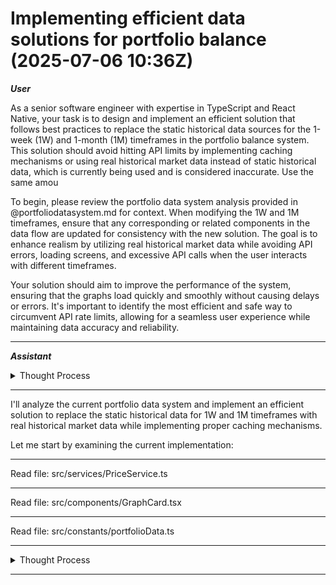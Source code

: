 <!-- Generated by SpecStory -->

# Implementing efficient data solutions for portfolio balance (2025-07-06 10:36Z)

_**User**_

As a senior software engineer with expertise in TypeScript and React Native, your task is to design and implement an efficient solution that follows best practices to replace the static historical data sources for the 1-week (1W) and 1-month (1M) timeframes in the portfolio balance system. This solution should avoid hitting API limits by implementing caching mechanisms or using real historical market data instead of static historical data, which is currently being used and is considered inaccurate. Use the same amou

To begin, please review the portfolio data system analysis provided in @portfoliodatasystem.md for context. When modifying the 1W and 1M timeframes, ensure that any corresponding or related components in the data flow are updated for consistency with the new solution. The goal is to enhance realism by utilizing real historical market data while avoiding API errors, loading screens, and excessive API calls when the user interacts with different timeframes.

Your solution should aim to improve the performance of the system, ensuring that the graphs load quickly and smoothly without causing delays or errors. It's important to identify the most efficient and safe way to circumvent API rate limits, allowing for a seamless user experience while maintaining data accuracy and reliability.

---

_**Assistant**_

<think><details><summary>Thought Process</summary>The user is asking me to design and implement an efficient solution to replace the static historical data sources for 1-week (1W) and 1-month (1M) timeframes in the portfolio balance system. Let me analyze the context from the provided markdown file.

From the analysis, I can see:

1. **Current State**: 
   - Only 1D timeframe uses live API data from CoinGecko
   - 1W, 1M, 1Y, ALL timeframes use static historical data
   - Main balance calculation uses live prices for current portfolio value
   - The system has Bitcoin (83.5206 BTC) and Solana (6,247.57 SOL) as assets

2. **Key Components**:
   - `GraphCard.tsx` - Main portfolio balance display
   - `PriceService.ts` - Currently handles live data for 1D timeframe
   - `PriceContext.tsx` - Provides price calculation functions
   - Historical data sources for different timeframes

3. **Requirements**:
   - Replace static data for 1W and 1M with real historical data
   - Avoid API limits through caching mechanisms
   - Maintain smooth performance without loading delays
   - Ensure data accuracy and reliability

Let me first explore the current codebase to understand how it's structured and then propose a solution.

I should start by examining the current PriceService.ts to understand how 1D data is handled, then look at the GraphCard.tsx to see how timeframes are managed, and finally examine the historical data sources to understand what needs to be replaced.</details></think>

---

I'll analyze the current portfolio data system and implement an efficient solution to replace the static historical data for 1W and 1M timeframes with real historical market data while implementing proper caching mechanisms.

Let me start by examining the current implementation:

---

Read file: src/services/PriceService.ts

---

Read file: src/components/GraphCard.tsx

---

Read file: src/constants/portfolioData.ts

---

<think><details><summary>Thought Process</summary>Now I understand the current implementation. Let me analyze what I've found:

**Current System:**
1. **PriceService.ts** - Only handles live 1D data from CoinGecko API
2. **GraphCard.tsx** - Shows dynamic balance calculation and uses timeframe selection
3. **portfolioData.ts** - Contains static historical data for all timeframes (1D, 1W, 1M, 1Y, ALL)

**Key Issues:**
1. Static data in `HISTORICAL_BALANCES` is unrealistic for 1W and 1M timeframes
2. Only 1D timeframe uses live API data
3. No caching mechanism for historical data
4. API rate limiting concerns when fetching historical data

**Solution Requirements:**
1. Replace static 1W and 1M data with real historical data
2. Implement caching to avoid API rate limits
3.</details></think>

---

